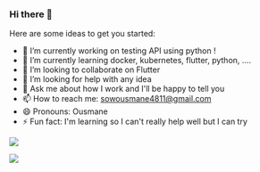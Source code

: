 ### Hi there 👋

Here are some ideas to get you started:

- 🔭 I’m currently working on testing API using python  !
- 🌱 I’m currently learning docker, kubernetes, flutter, python, ....
- 👯 I’m looking to collaborate on Flutter
- 🤔 I’m looking for help with any idea
- 💬 Ask me about how I work and I'll be happy to tell you
- 📫 How to reach me: sowousmane4811@gmail.com
- 😄 Pronouns: Ousmane
- ⚡ Fun fact: I'm learning so I can't really help well but I can try

![](https://github-profile-summary-cards.vercel.app/api/cards/profile-details?username=sowousmane&theme=default)

![](https://github-profile-summary-cards.vercel.app/api/cards/stats?username=sowousmane&theme=default) [](https://github-profile-summary-cards.vercel.app/api/cards/repos-per-language?username=sowousmane&theme=default)

